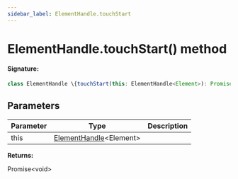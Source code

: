 ```yaml
---
sidebar_label: ElementHandle.touchStart
---
```


# ElementHandle.touchStart() method

#### Signature:

```typescript
class ElementHandle \{touchStart(this: ElementHandle<Element>): Promise<void>;\}
```

## Parameters

| Parameter | Type                                                         | Description |
| --------- | ------------------------------------------------------------ | ----------- |
| this      | [ElementHandle](./puppeteer.elementhandle.md)&lt;Element&gt; |             |

**Returns:**

Promise&lt;void&gt;
